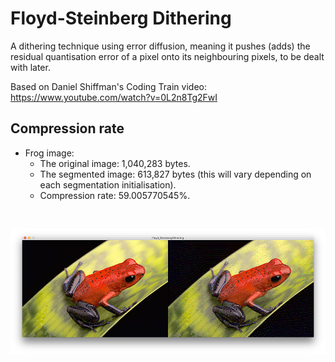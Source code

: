 # Floyd-Steinberg Dithering #

A dithering technique using error diffusion, meaning it pushes (adds) the residual quantisation error of a pixel onto its neighbouring pixels, to be dealt with later.

Based on Daniel Shiffman's Coding Train video:
https://www.youtube.com/watch?v=0L2n8Tg2FwI

## Compression rate

* Frog image:
  * The original image: 1,040,283 bytes.
  * The segmented image: 613,827 bytes (this will vary depending on each segmentation initialisation).
  * Compression rate: 59.005770545%.

</br>
<p align="center">
  <img src="images/screenShot.png"/>
</p>
